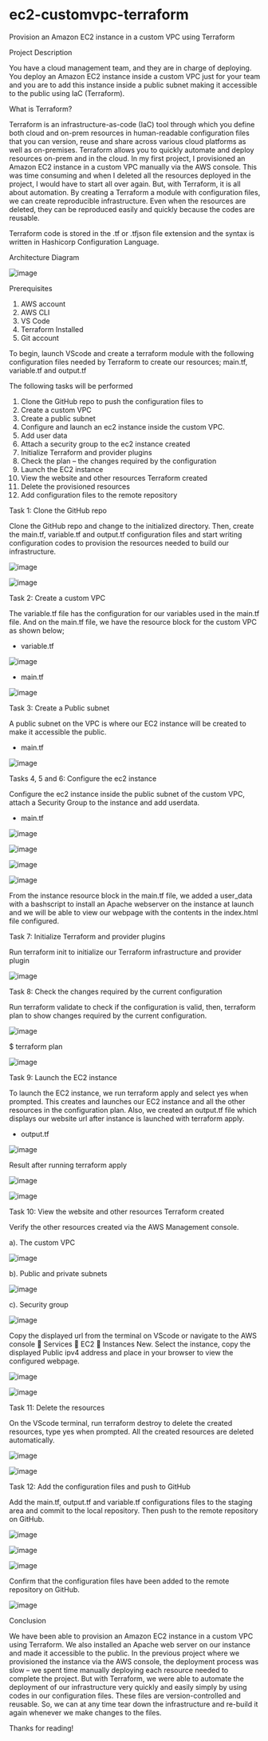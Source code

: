 # ec2-customvpc-terraform
Provision an Amazon EC2 instance in a custom VPC using Terraform


Project Description

You have a cloud management team, and they are in charge of deploying. You deploy an Amazon EC2 instance inside a custom VPC just for your team and you are to add this instance inside a public subnet making it accessible to the public using IaC (Terraform).


What is Terraform?

Terraform is an infrastructure-as-code (IaC) tool through which you define both cloud and on-prem resources in human-readable configuration files that you can version, reuse and share across various cloud platforms as well as on-premises. 
Terraform allows you to quickly automate and deploy resources on-prem and in the cloud. In my first project, I provisioned an Amazon EC2 instance in a custom VPC manually via the AWS console. This was time consuming and when I deleted all the resources deployed in the project, I would have to start all over again. But, with Terraform, it is all about automation. By creating a Terraform a module with configuration files, we can create reproducible infrastructure. Even when the resources are deleted, they can be reproduced easily and quickly because the codes are reusable.

Terraform code is stored in the .tf or .tfjson file extension and the syntax is written in Hashicorp Configuration Language.

Architecture Diagram

![image](https://user-images.githubusercontent.com/74336816/215671409-7dcf4b40-9f3a-43dd-975a-56e923d12e12.png)


Prerequisites
1. AWS account
2. AWS CLI 
3. VS Code 
4. Terraform Installed
5. Git account

To begin, launch VScode and create a terraform module with the following configuration files needed by Terraform to create our resources; main.tf, variable.tf and output.tf

The following tasks will be performed
1. Clone the GitHub repo to push the configuration files to
2. Create a custom VPC
3. Create a public subnet
4. Configure and launch an ec2 instance inside the custom VPC.
5. Add user data
6. Attach a security group to the ec2 instance created
7. Initialize Terraform and provider plugins
8. Check the plan – the changes required by the configuration
9. Launch the EC2 instance
10. View the website and other resources Terraform created
11. Delete the provisioned resources
12. Add configuration files to the remote repository


Task 1: Clone the GitHub repo

Clone the GitHub repo and change to the initialized directory. Then, create the main.tf, variable.tf and output.tf configuration files and start writing configuration codes to provision the resources needed to build our infrastructure.

![image](https://user-images.githubusercontent.com/74336816/215671717-59a2d31e-0c0a-475c-ac35-7dbb8a71d8a3.png)


![image](https://user-images.githubusercontent.com/74336816/215671743-bd01031a-b833-4a4c-88b7-da3917a848b4.png)





Task 2: Create a custom VPC

The variable.tf file has the configuration for our variables used in the main.tf file. And on the main.tf file, we have the resource block for the custom VPC as shown below;

- variable.tf

![image](https://user-images.githubusercontent.com/74336816/215726535-e367bed5-0dce-4778-a46b-5fd3fd71951f.png)

- main.tf

![image](https://user-images.githubusercontent.com/74336816/215726673-0c41db33-595f-44ec-8353-9c49597291b5.png)




Task 3: Create a Public subnet

A public subnet on the VPC is where our EC2 instance will be created to make it accessible the public.

- main.tf

![image](https://user-images.githubusercontent.com/74336816/215727012-7b74e50a-e0dd-4ba9-9072-4558086dd45e.png)




Tasks 4, 5 and 6: Configure the ec2 instance 

Configure the ec2 instance inside the public subnet of the custom VPC, attach a Security Group to the instance and add userdata.

- main.tf

![image](https://user-images.githubusercontent.com/74336816/215727270-0d3defdd-01e7-4ab3-949b-ec86000fee6d.png)

![image](https://user-images.githubusercontent.com/74336816/215727375-281778e7-9e8b-44e3-930d-ec7d9326712f.png)

![image](https://user-images.githubusercontent.com/74336816/215727507-23883dcd-fdb2-48da-b38c-1f7ace145d47.png)

![image](https://user-images.githubusercontent.com/74336816/215727552-3a24a74d-d85f-459f-b1cf-956f8da79be8.png)


From the instance resource block in the main.tf file, we added a user_data with a bashscript to install an Apache webserver on the instance at launch and we will be able to view our webpage with the contents in the index.html file configured.





Task 7: Initialize Terraform and provider plugins

Run terraform init to initialize our Terraform infrastructure and provider plugin

![image](https://user-images.githubusercontent.com/74336816/215727752-57ad4602-4075-4a15-8688-220656338854.png)





Task 8: Check the changes required by the current configuration

Run terraform validate to check if the configuration is valid, then, terraform plan to show changes required by the current configuration.

![image](https://user-images.githubusercontent.com/74336816/215727968-8a3a1cf0-2de1-40b2-b17f-2764a99613fc.png)

$ terraform plan

![image](https://user-images.githubusercontent.com/74336816/215728106-b37aeb1a-4504-42b3-844a-9dd2a44c0c43.png)





Task 9: Launch the EC2 instance

To launch the EC2 instance, we run terraform apply and select yes when prompted. This creates and launches our EC2 instance and all the other resources in the configuration plan.
Also, we created an output.tf file which displays our website url after instance is launched with terraform apply.

- output.tf

![image](https://user-images.githubusercontent.com/74336816/215728302-42edb353-9887-43ec-9472-091bcd9c8bfb.png)


Result after running terraform apply

![image](https://user-images.githubusercontent.com/74336816/215728411-094030d6-16c1-4e1e-a1b6-9e8f4022639e.png)

![image](https://user-images.githubusercontent.com/74336816/215728473-1ca9f1e3-b94c-48bd-bf55-8be8146077c6.png)




Task 10: View the website and other resources Terraform created

Verify the other resources created via the AWS Management console.
    
a). The custom VPC

![image](https://user-images.githubusercontent.com/74336816/215728778-6cbf7abc-bdaf-41f8-89a0-afa0a6c46dd4.png)

b). Public and private subnets

![image](https://user-images.githubusercontent.com/74336816/215728960-b7c3625c-0f08-49c4-bdeb-1f2273b94cc9.png)

c). Security group

![image](https://user-images.githubusercontent.com/74336816/215729082-9f58fb63-7511-4d64-9d6b-3b194f0ef3ab.png)

Copy the displayed url from the terminal on VScode or navigate to the AWS console  Services  EC2  Instances New. Select the instance, copy the displayed Public ipv4 address and place in your browser to view the configured webpage.

![image](https://user-images.githubusercontent.com/74336816/215729219-91be1bae-08d0-4d23-9d2c-2f707af67c2f.png)

![image](https://user-images.githubusercontent.com/74336816/215729303-3880c989-b561-4927-9b52-8d51defbfb2e.png)





Task 11: Delete the resources

On the VScode terminal, run terraform destroy to delete the created resources, type yes when prompted. All the created resources are deleted automatically.

![image](https://user-images.githubusercontent.com/74336816/215729491-7451b2cb-2bd7-476a-bf4d-d57d1abab3a1.png)

![image](https://user-images.githubusercontent.com/74336816/215729572-3f5c9842-f57f-48b4-bf11-edee3b8ef574.png)





Task 12: Add the configuration files and push to GitHub

Add the main.tf, output.tf and variable.tf configurations files to the staging area and commit to the local repository. Then push to the remote repository on GitHub.


![image](https://user-images.githubusercontent.com/74336816/215729774-33468878-7bcc-459d-af33-cc25fa8c09a4.png)

![image](https://user-images.githubusercontent.com/74336816/215729820-e9749d27-6338-4511-8305-163caaf1d2cc.png)

![image](https://user-images.githubusercontent.com/74336816/215729891-7a2e5850-950f-402e-97c3-430344d91b8b.png)


Confirm that the configuration files have been added to the remote repository on GitHub.

![image](https://user-images.githubusercontent.com/74336816/215729999-724f0e98-0d89-4a4b-8bec-b45a0b745e7b.png)




Conclusion

We have been able to provision an Amazon EC2 instance in a custom VPC using Terraform. We also installed an Apache web server on our instance and made it accessible to the public. In the previous project where we provisioned the instance via the AWS console, the deployment process was slow – we spent time manually deploying each resource needed to complete the project. But with Terraform, we were able to automate the deployment of our infrastructure very quickly and easily simply by using codes in our configuration files. These files are version-controlled and reusable. So, we can at any time tear down the infrastructure and re-build it again whenever we make changes to the files.   



Thanks for reading!


